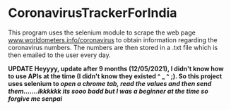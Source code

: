 # CoronavirusTrackerForIndia
This program uses the selenium module to scrape the web page www.worldometers.info/coronavirus to obtain information regarding the coronavirus numbers.
The numbers are then stored in a .txt file which is then emailed to the user every day.



**UPDATE**
**Heyyyy, update after 9 months (12/05/2021), I didn't know how to use APIs at the time (I didn't know they existed ^ _ ^ ;). So this project uses selenium to _open a chrome tab, read the values and then send them.......ikkkkkk its sooo badd but I was a beginner at the time so forgive me senpai_** 
